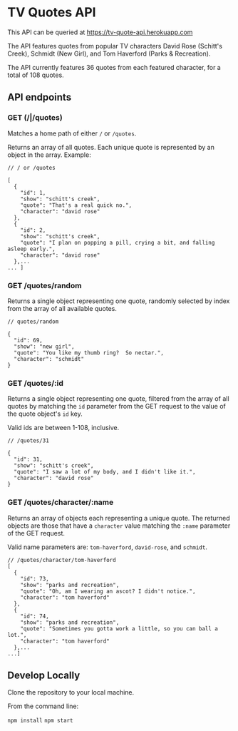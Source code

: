 # TV Quotes API

This API can be queried at https://tv-quote-api.herokuapp.com

The API features quotes from popular TV characters David Rose (Schitt's Creek), Schmidt (New Girl), and Tom Haverford (Parks & Recreation).  

The API currently features 36 quotes from each featured character, for a total of 108 quotes.

## API endpoints

### GET (/|/quotes)

Matches a home path of either `/` or `/quotes`.

Returns an array of all quotes.  Each unique quote is represented by an object in the array.  Example:

```
// / or /quotes

[
  {
    "id": 1,
    "show": "schitt's creek",
    "quote": "That's a real quick no.",
    "character": "david rose"
  },
  {
    "id": 2,
    "show": "schitt's creek",
    "quote": "I plan on popping a pill, crying a bit, and falling asleep early.",
    "character": "david rose"
  },...
... ]
```

### GET /quotes/random

Returns a single object representing one quote, randomly selected by index from the array of all available quotes.

```
// quotes/random

{
  "id": 69,
  "show": "new girl",
  "quote": "You like my thumb ring?  So nectar.",
  "character": "schmidt"
}
```

### GET /quotes/:id

Returns a single object representing one quote, filtered from the array of all quotes by matching the `id` parameter from the GET request to the value of the quote object's `id` key.

Valid ids are between 1-108, inclusive.

```
// /quotes/31

{
  "id": 31,
  "show": "schitt's creek",
  "quote": "I saw a lot of my body, and I didn't like it.",
  "character": "david rose"
}
```

### GET /quotes/character/:name

Returns an array of objects each representing a unique quote.  The returned objects are those that have a `character` value matching the `:name` parameter of the GET request.

Valid name parameters are: `tom-haverford`, `david-rose`, and `schmidt`.

```
// /quotes/character/tom-haverford
[
  {
    "id": 73,
    "show": "parks and recreation",
    "quote": "Oh, am I wearing an ascot? I didn't notice.",
    "character": "tom haverford"
  },
  {
    "id": 74,
    "show": "parks and recreation",
    "quote": "Sometimes you gotta work a little, so you can ball a lot.",
    "character": "tom haverford"
  },...
...]
```

## Develop Locally

Clone the repository to your local machine.

From the command line:

`npm install`
`npm start`

